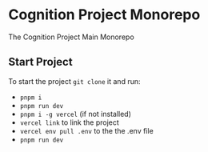 # Cognition Project Monorepo

The Cognition Project Main Monorepo

## Start Project

To start the project `git clone` it and run:

- `pnpm i`
- `pnpm run dev`
- `pnpm i -g vercel` (if not installed)
- `vercel link` to link the project
- `vercel env pull .env` to the the .env file
- `pnpm run dev`
